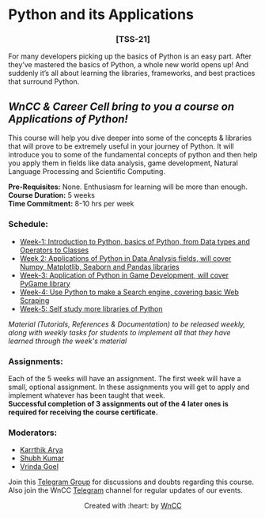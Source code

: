 # Python and its Applications
<h3 align = 'center'> [TSS-21] </h3>  

For many developers picking up the basics of Python is an easy part. After they’ve mastered the basics of Python, a whole new world opens up! And suddenly it’s all about learning the libraries, frameworks, and best practices that surround Python. 

## ***WnCC & Career Cell bring to you a course on Applications of Python!***  
This course will help you dive deeper into some of the concepts & libraries that will prove to be extremely useful in your journey of  Python. It will introduce you to some of the fundamental concepts of python and then help you apply them in fields like data analysis, game development, Natural Language Processing and Scientific Computing.

**Pre-Requisites:** None. Enthusiasm for learning will be more than enough.  
**Course Duration:**  5 weeks  
**Time Commitment:** 8-10 hrs per week
### Schedule: 
- [Week-1: Introduction to Python, basics of Python, from Data types and Operators to Classes](https://github.com/Karrthik-Arya/TSS-2021/tree/main/Python%20%26%20its%20Applications/Week-1)                                                                    
- [Week 2: Applications of Python in Data Analysis fields, will cover Numpy, Matplotlib, Seaborn and Pandas libraries](https://github.com/wncc/TSS-2021/tree/main/Python%20%26%20its%20Applications/Week-2)                                    
- [Week-3: Application of Python in Game Development, will cover PyGame library](https://github.com/wncc/TSS-2021/tree/main/Python%20%26%20its%20Applications/Week-3)                                                            
- [Week-4: Use Python to make a Search engine, covering basic Web Scraping](https://github.com/wncc/TSS-2021/tree/main/Python%20%26%20its%20Applications/Week-4)                                                     
- [Week-5: Self study more libraries of Python](https://github.com/wncc/TSS-2021/tree/main/Python%20%26%20its%20Applications/Week-5)

_Material (Tutorials, References & Documentation) to be released weekly, along with weekly tasks for students to implement all that they have learned through the week's material_

### Assignments:  
Each of the 5 weeks will have an assignment. The first week will have a small, optional assignment. In these assignments you will get to apply and implement whatever has been taught that week.   
**Successful completion of 3 assignments out of the 4 later ones is required for receiving the course certificate.**

### Moderators:
- [Karrthik Arya](https://www.facebook.com/karrthik.arya/)
- [Shubh Kumar](https://www.facebook.com/profile.php?id=100057361624828)
- [Vrinda Goel](https://www.facebook.com/vrinda.goel.7967/)

Join this [Telegram Group](https://telegram.me/joinchat/hOdnuYfjv983OGU1) for discussions and doubts regarding this course.  
Also join the WnCC [Telegram](https://telegram.me/joinchat/WHfOTR41RrD9DLL6) channel for regular updates of our events.

<p align="center">Created with :heart: by <a href="https://www.wncc-iitb.org/">WnCC</a></p>
